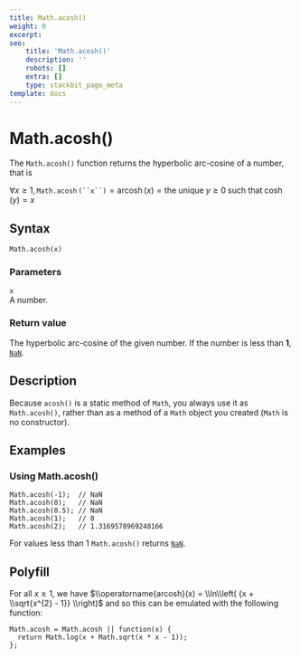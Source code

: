 ```yaml
---
title: Math.acosh()
weight: 0
excerpt:
seo:
    title: 'Math.acosh()'
    description: ''
    robots: []
    extra: []
    type: stackbit_page_meta
template: docs
---
```


# Math.acosh()

The `Math.acosh()` function returns the hyperbolic arc-cosine of a number, that is

∀*x* ≥ 1, `Math.acosh` ` (``x``) ` = arcosh (_x_) = the unique *y* ≥ 0 such that cosh (_y_) = *x*

## Syntax

    Math.acosh(x)

### Parameters

`x`  
A number.

### Return value

The hyperbolic arc-cosine of the given number. If the number is less than **1**, [`NaN`](../nan).

## Description

Because `acosh()` is a static method of `Math`, you always use it as `Math.acosh()`, rather than as a method of a `Math` object you created (`Math` is no constructor).

## Examples

### Using Math.acosh()

    Math.acosh(-1);  // NaN
    Math.acosh(0);   // NaN
    Math.acosh(0.5); // NaN
    Math.acosh(1);   // 0
    Math.acosh(2);   // 1.3169578969248166

For values less than 1 `Math.acosh()` returns [`NaN`](../nan).

## Polyfill

For all *x* ≥ 1, we have $\\operatorname{arcosh}(x) = \\ln\\left( {x + \\sqrt{x^{2} - 1}} \\right)$ and so this can be emulated with the following function:

    Math.acosh = Math.acosh || function(x) {
      return Math.log(x + Math.sqrt(x * x - 1));
    };

